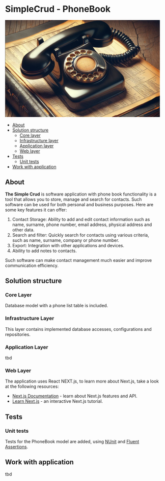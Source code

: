 SimpleCrud - PhoneBook
========================

![image](./accessories/phonebook.png)


- [About](#about)
- [Solution structure](#solution-structure)
  - [Core layer](#core-layer)
  - [Infrastructure layer](#infrastructure-layer)
  - [Application layer](#application-layer)
  - [Web layer](#web-layer)
- [Tests](#tests)
  - [Unit tests](#unit-tests) 
- [Work with application](#work-with-application)

## About

**The Simple Crud**  is software application with phone book functionality is a tool that allows you to store, manage and search for contacts. Such software can be used for both personal and business purposes. Here are some key features it can offer:
1. Contact Storage: Ability to add and edit contact information such as name, surname, phone number, email address, physical address and other data.
2. Search and filter: Quickly search for contacts using various criteria, such as name, surname, company or phone number.
3. Export: Integration with other applications and devices.
4. Ability to add notes to contacts.

Such software can make contact management much easier and improve communication efficiency.


## Solution structure

### Core Layer

Database model with a phone list table is included.

### Infrastructure Layer

This layer contains implemented database accesses, configurations and repositories.

### Application Layer

tbd

### Web Layer

The application uses React NEXT.js, to learn more about Next.js, take a look at the following resources:

-   [Next.js Documentation](https://nextjs.org/docs) - learn about Next.js features and API.
-   [Learn Next.js](https://nextjs.org/learn) - an interactive Next.js tutorial.

## Tests

### Unit tests

Tests for the PhoneBook model are added, using [NUnit](https://nunit.org/) and [Fluent Assertions](https://fluentassertions.com/).

## Work with application

tbd
